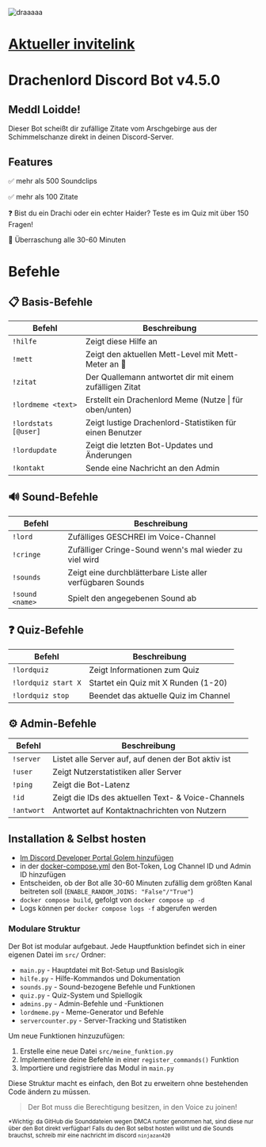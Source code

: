 ![draaaaa](https://github.com/user-attachments/assets/8c0f4ec0-e1ab-42be-a0aa-a2c08841a916)

# [Aktueller invitelink](https://discord.com/oauth2/authorize?client_id=1329104199794954240)

# Drachenlord Discord Bot v4.5.0

## Meddl Loidde! 

Dieser Bot scheißt dir zufällige Zitate vom Arschgebirge aus der Schimmelschanze direkt in deinen Discord-Server.

## Features

  ✅ mehr als 500 Soundclips

  ✅ mehr als 100 Zitate

  ❓ Bist du ein Drachi oder ein echter Haider? Teste es im Quiz mit über 150 Fragen!
  
  🎉 Überraschung alle 30-60 Minuten

# Befehle

## 📋 Basis-Befehle
| Befehl | Beschreibung |
|--------|--------------|
| `!hilfe` | Zeigt diese Hilfe an |
| `!mett` | Zeigt den aktuellen Mett-Level mit Mett-Meter an 🥓 |
| `!zitat` | Der Quallemann antwortet dir mit einem zufälligen Zitat |
| `!lordmeme <text>` | Erstellt ein Drachenlord Meme (Nutze \| für oben/unten) |
| `!lordstats [@user]` | Zeigt lustige Drachenlord-Statistiken für einen Benutzer |
| `!lordupdate` | Zeigt die letzten Bot-Updates und Änderungen |
| `!kontakt` | Sende eine Nachricht an den Admin |

## 🔊 Sound-Befehle
| Befehl | Beschreibung |
|--------|--------------|
| `!lord` | Zufälliges GESCHREI im Voice-Channel |
| `!cringe` | Zufälliger Cringe-Sound wenn's mal wieder zu viel wird |
| `!sounds` | Zeigt eine durchblätterbare Liste aller verfügbaren Sounds |
| `!sound <name>` | Spielt den angegebenen Sound ab |

## ❓ Quiz-Befehle
| Befehl | Beschreibung |
|--------|--------------|
| `!lordquiz` | Zeigt Informationen zum Quiz |
| `!lordquiz start X` | Startet ein Quiz mit X Runden (1-20) |
| `!lordquiz stop` | Beendet das aktuelle Quiz im Channel |

## ⚙️ Admin-Befehle
| Befehl | Beschreibung |
|--------|--------------|
| `!server` | Listet alle Server auf, auf denen der Bot aktiv ist |
| `!user` | Zeigt Nutzerstatistiken aller Server |
| `!ping` | Zeigt die Bot-Latenz |
| `!id` | Zeigt die IDs des aktuellen Text- & Voice-Channels |
| `!antwort` | Antwortet auf Kontaktnachrichten von Nutzern |

## Installation & Selbst hosten

- [Im Discord Developer Portal Golem hinzufügen](https://discord.com/developers/)
- in der [docker-compose.yml](https://github.com/ninjazan420/drachenlord-bot/blob/master/docker-compose.yml) den Bot-Token, Log Channel ID und Admin ID hinzufügen
- Entscheiden, ob der Bot alle 30-60 Minuten zufällig dem größten Kanal beitreten soll (`ENABLE_RANDOM_JOINS: "False"/"True"`)
- `docker compose build`, gefolgt von `docker compose up -d`
- Logs können per `docker compose logs -f` abgerufen werden

### Modulare Struktur

Der Bot ist modular aufgebaut. Jede Hauptfunktion befindet sich in einer eigenen Datei im `src/` Ordner:

- `main.py` - Hauptdatei mit Bot-Setup und Basislogik
- `hilfe.py` - Hilfe-Kommandos und Dokumentation 
- `sounds.py` - Sound-bezogene Befehle und Funktionen
- `quiz.py` - Quiz-System und Spiellogik
- `admins.py` - Admin-Befehle und -Funktionen
- `lordmeme.py` - Meme-Generator und Befehle
- `servercounter.py` - Server-Tracking und Statistiken

Um neue Funktionen hinzuzufügen:

1. Erstelle eine neue Datei `src/meine_funktion.py`
2. Implementiere deine Befehle in einer `register_commands()` Funktion
3. Importiere und registriere das Modul in `main.py`

Diese Struktur macht es einfach, den Bot zu erweitern ohne bestehenden Code ändern zu müssen.

> Der Bot muss die Berechtigung besitzen, in den Voice zu joinen!

<sup>*Wichtig: da GitHub die Sounddateien wegen DMCA runter genommen hat, sind diese nur über den Bot direkt verfügbar! Falls du den Bot selbst hosten willst und die Sounds brauchst, schreib mir eine nachricht im discord `ninjazan420`</sup>
